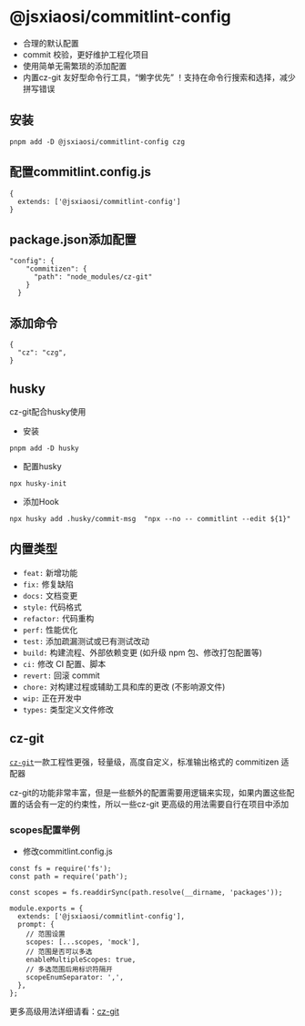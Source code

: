 # @jsxiaosi/commitlint-config

- 合理的默认配置
- commit 校验，更好维护工程化项目
- 使用简单无需繁琐的添加配置
- 内置cz-git 友好型命令行工具，“懒字优先” ！支持在命令行搜索和选择，减少拼写错误

## 安装

```base
pnpm add -D @jsxiaosi/commitlint-config czg
```

## 配置commitlint.config.js

```base
{
  extends: ['@jsxiaosi/commitlint-config']
}
```

## package.json添加配置

```base
"config": {
    "commitizen": {
      "path": "node_modules/cz-git"
    }
  }
```

## 添加命令

```base
{
  "cz": "czg",
}
```

## husky

cz-git配合husky使用

- 安装

```base
pnpm add -D husky
```

- 配置husky

```base
npx husky-init
```

- 添加Hook

```base
npx husky add .husky/commit-msg  "npx --no -- commitlint --edit ${1}"
```

## 内置类型

- `feat:` 新增功能
- `fix:` 修复缺陷
- `docs:` 文档变更
- `style:` 代码格式
- `refactor:` 代码重构
- `perf:` 性能优化
- `test:` 添加疏漏测试或已有测试改动
- `build:` 构建流程、外部依赖变更 (如升级 npm 包、修改打包配置等)
- `ci:` 修改 CI 配置、脚本
- `revert:` 回滚 commit
- `chore:` 对构建过程或辅助工具和库的更改 (不影响源文件)
- `wip:` 正在开发中
- `types:` 类型定义文件修改

## cz-git

[`cz-git`](https://cz-git.qbb.sh/zh/)一款工程性更强，轻量级，高度自定义，标准输出格式的 commitizen 适配器

cz-git的功能非常丰富，但是一些额外的配置需要用逻辑来实现，如果内置这些配置的话会有一定的约束性，所以一些cz-git 更高级的用法需要自行在项目中添加

### scopes配置举例

- 修改commitlint.config.js

```base
const fs = require('fs');
const path = require('path');

const scopes = fs.readdirSync(path.resolve(__dirname, 'packages'));

module.exports = {
  extends: ['@jsxiaosi/commitlint-config'],
  prompt: {
    // 范围设置
    scopes: [...scopes, 'mock'],
    // 范围是否可以多选
    enableMultipleScopes: true,
    // 多选范围后用标识符隔开
    scopeEnumSeparator: ',',
  },
};

```

更多高级用法详细请看：[cz-git](https://cz-git.qbb.sh/zh/recipes/)
